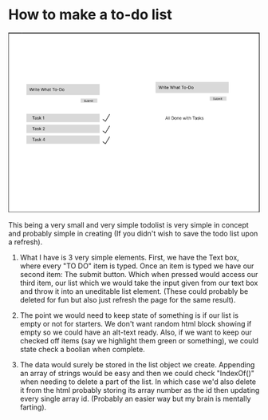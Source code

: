 # How to make a to-do list

![toDo](./Picture.PNG "To Do low Fedelity")

This being a very small and very simple todolist is very simple in concept and probably simple in creating (If you didn't wish to save the todo list upon a refresh).

1) What I have is 3 very simple elements.
First, we have the Text box, where every "TO DO" item is typed.  Once an item is typed we have our second item: The submit button.  Which when pressed would access our third item, our list which we would take the input given from our text box and throw it into an uneditable list element. (These could probably be deleted for fun but also just refresh the page for the same result).

3) The point we would need to keep state of something is if our list is empty or not for starters.  We don't want random html block showing if empty so we could have an alt-text ready.  Also, if we want to keep our checked off items (say we highlight them green or something), we could state check a boolian when complete.

4) The data would surely be stored in the list object we create.  Appending an array of strings would be easy and then we could check "IndexOf()" when needing to delete a part of the list.  In which case we'd also delete it from the html probably storing its array number as the id then updating every single array id.  (Probably an easier way but my brain is mentally farting).